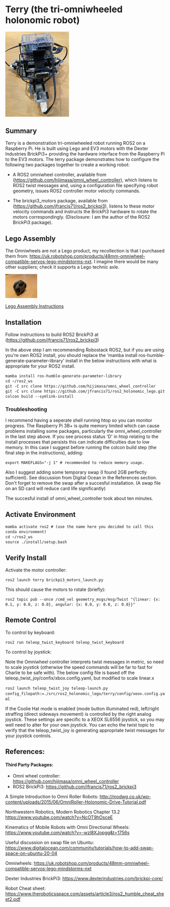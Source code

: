 # Terry (the tri-omniwheeled holonomic robot)

<img src=./images/pose.jpg width=200>

## Summary

Terry is a demonstration tri-omniwheeled robot running ROS2 on a Raspberry Pi. He is built using Lego and EV3 motors with the Dexter Industries BrickPi3+ providing the hardware interface from the Raspberry Pi to the EV3 motors. The terry package demonstrates how to configure the following two packages together to create a working robot:

- A ROS2 omniwheel controller, available from (https://github.com/hijimasa/omni_wheel_controller), which listens to ROS2 twist messages and, using a configuration file specifying robot geometry, issues ROS2 controller motor velocity commands.

- The brickpi3_motors package, available from (https://github.com/jfrancis71/ros2_brickpi3), listens to these motor velocity commands and instructs the BrickPi3 hardware to rotate the motors correspondingly.
(Disclosure: I am the author of the ROS2 BrickPi3 package).


## Lego Assembly

The Omniwheels are not a Lego product, my recollection is that I purchased them from: https://uk.robotshop.com/products/48mm-omniwheel-compatible-servos-lego-mindstorms-nxt. I imagine there would be many other suppliers; check it supports a Lego technic axle.

<img src=./images/omni_wheel.jpg width=100>

[Lego Assembly Instructions](./lego_assembly/README.md)


## Installation

Follow instructions to build ROS2 BrickPi3 at (https://github.com/jfrancis71/ros2_brickpi3)

In the above step I am recommending Robostack ROS2, but if you are using you're own ROS2 install, you should replace the 'mamba install ros-humble-generate-parameter-library' install in the below instructions with what is appropriate for your ROS2 install.

```
mamba install ros-humble-generate-parameter-library
cd ~/ros2_ws
git -C src clone https://github.com/hijimasa/omni_wheel_controller
git -C src clone https://github.com/jfrancis71/ros2_holonomic_lego.git
colcon build --symlink-install
```

### Troubleshooting
I recommend having a seperate shell running htop so you can monitor progress. The Raspberry Pi 3B+ is quite memory limited which can cause problems installing some packages, particularly the omni_wheel_controller in the last step above. If you see process status 'D' in htop relating to the install processes that persists this can indicate difficulties due to low memory. In this case I suggest before running the colcon build step (the final step in the instructions), adding:

```
export MAKEFLAGS="-j 1" # recommended to reduce memory usage.
```

Also I suggest adding some temporary swap (I found 2GB perfectly sufficient). See discussion from Digital Ocean in the References section. Don't forget to remove the swap after a succesful installation. (A swap file on an SD card will reduce card life significantly)

The succesful install of omni_wheel_controller took about ten minutes.


## Activate Environment

```
mamba activate ros2 # (use the name here you decided to call this conda environment)
cd ~/ros2_ws
source ./install/setup.bash
```

## Verify Install

Activate the motor controller:
```
ros2 launch terry brickpi3_motors_launch.py
```

This should cause the motors to rotate (briefly):
```
ros2 topic pub --once /cmd_vel geometry_msgs/msg/Twist "{linear: {x: 0.1, y: 0.0, z: 0.0}, angular: {x: 0.0, y: 0.0, z: 0.0}}"
```

## Remote Control

To control by keyboard:
```
ros2 run teleop_twist_keyboard teleop_twist_keyboard
```

To control by joystick:

Note the Omniwheel controller interprets twist messages in metric, so need to scale joystick (otherwise the speed commands will be far to fast for Charlie to be safe with). The below config file is based off the teleop_twist_joy/confix/xbox.config.yaml, but modified to scale linear.x

```ros2 launch teleop_twist_joy teleop-launch.py config_filepath:=./src/ros2_holonomic_lego/terry/config/xeox.config.yaml```

If the Coolie Hat mode is enabled (mode button illuminated red), left/right straffing (direct sideways movement) is controlled by the right analog joystick.
These settings are specific to a XEOX SL6556 joystick, so you may well need to alter for your own joystick. You can echo the twist topic to verify that the teleop_twist_joy is generating appropriate twist messages for your joystick controls.


## References:

#### Third Party Packages:
- Omni wheel controller: https://github.com/hijimasa/omni_wheel_controller
- ROS2 BrickPi3: https://github.com/jfrancis71/ros2_brickpi3


A Simple Introduction to Omni Roller Robots:
http://modwg.co.uk/wp-content/uploads/2015/06/OmniRoller-Holonomic-Drive-Tutorial.pdf


Northwestern Robotics, Modern Robotics Chapter 13.2
https://www.youtube.com/watch?v=NcOT9hOsceE


Kinematics of Mobile Robots with Omni Directional Wheels:
https://www.youtube.com/watch?v=-wzl8XJopgg&t=1756s


Useful discussion on swap file on Ubuntu:
https://www.digitalocean.com/community/tutorials/how-to-add-swap-space-on-ubuntu-20-04


Omniwheels:
https://uk.robotshop.com/products/48mm-omniwheel-compatible-servos-lego-mindstorms-nxt


Dexter Industries BrickPi3:
https://www.dexterindustries.com/brickpi-core/

Robot Cheat sheet:
https://www.theroboticsspace.com/assets/article3/ros2_humble_cheat_sheet2.pdf
